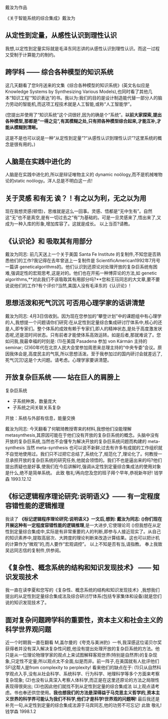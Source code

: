 戴汝为作品

《关于智能系统的综合集成》戴汝为


## 从定性到定量，从感性认识到理性认识

我想,以定性到定量实际就是毛泽东同志讲的从感性认识到理性认识。而这一过程又受制于计算能力的制约。

## 跨学科 —— 综合各种模型的知识系统

这几天翻看了您9月送来的文集《综合各种模型的知识系统》(英文名似应是Knowledge Systems by Synthesizing Various Models),也同时看了其他几本“知识工程’“知识表达”的书。我以为:我们的目的是设计制造能代替一部分人的脑力劳动的智能机,而这项工程技术就是人工智能,或称“人工智能学”。

(您提出并使用了“知识系统”这个词很好,因为的确是个“系统”。**以前大家探索,提出各种模型,那都是“一得之见”,有其模糊之处,只有把各种模型综合起来,才能互补,才能从模糊到清晰。**

这是不是也可以说是一种“从定性到定量”?“从感性认识到理性认识”?这里系统的概念是很有用的。)

## 人脑是在实践中进化的 

    
人脑是在实践中进化的,所以是辩证唯物主义的 dynamic noölogy,而不是机械唯物论的static noölogy。洋人总是不明白这一点!


## 关于灵感 和有无 诶？！有之以为利，无之以为用

现在我想灵感(顿悟)，思维就是这么一回事。灵感、悟都是“无中生有”。自然这“无”也不是真空,是有一切过去之“有”为基础的。可是一旦灵感来了,悟出来了,又成为一种入库的形象,增加库容了。这就是成长。
以上当否?请教。

## 《认识论》和 吸取其有用部分

戴汝为同志:
前几天送上一个关于美国 Santa Fe Institute 的复制件,不知您是否熟悉他们的工作?我记得在去年曾送上一复制件是 ScientificAmerican1992年7月号一篇讲 geneticalgorithms的。他们认识到还原论对处理开放的复杂巨系统有困难,强调定性的宏观思考,这是对的。他们也在开拓一种博弈论的方法,如 genetic algorithms,**对此我们不该吸取其有用部分吗?**您和王珏同志的大文章,要不要说说他们的工作?有个评价?当然,美国人没有毛泽东的《认识论》!

## 思想活泼和死气沉沉 可否用心理学家的话讲清楚

戴汝为同志:
4月3日信收到。因为现在您参加的“攀登计划”中的课题组中有心理学的人,我想提一个问题请你们研究:在从定性到定量综合集成研讨厅体系中,核心的还是人,即专家们。整个体系的成效有赖于专家们,即人的精神状态,是处于高度激发状态呢,还是混时间状态。只有前者才能使体系高效运转。如是后者,那就难说了。您如问我,我最幸福的时刻是:
(1)在美国 Pasadena 参加 von Kármán 主持的 seminar;
(2)60年代在北京人民大会堂参加周恩来总理主持的“中央专委”会议。原因我体会是,高度民主的气氛,所以思想活泼。至于我参加过的国内研讨会就差远了,死气沉沉!这是个大问题。请考虑。心理学家要讲清楚。

## 开放复杂巨系统 —— 站在巨人的肩膀上

复杂巨系统
- 子系统种类，数量庞大
- 子系统之间关联关系复杂

开放：系统与外部有信息，能量交换

戴汝为同志:
今天翻看了何毓琦教授寄来的材料,我想他们没能理解 metasynthesis,其原因可能在于他们没有开放的复杂巨系统的概念。头脑中没有开放的复杂巨系统,当然也不会懂专为解决开放的复杂巨系统问题而构建的 meta-synthesis
当然 meta-synthesis 也可以说不新鲜;过去有许多有成就的工作组织就不自觉地使用过。我们只不过把它总结了,系统化了,规范化了,理论化了。何教授一旦承担开放的复杂巨系统的研究任务,他就会领悟的。我们不也是逼出来的吗?他们提出质疑也是好事,使我们在今后讲解时,强调从定性到定量综合集成法的使用对象是什么,绝不是简单系统。
此致
敬礼!再向您及您的班子拜个早年,恭祝新年好!
钱学森
1993.12.12

## 《标记逻辑程序理论研究:说明语义》—— 有一定程度容错性能的逻辑推理

我读了 **《标记逻辑程序理论研究:说明语义》**一文后,想到:
戴汝为同志:
()你们现在开展这种**有一定程度容错性能的逻辑推理**,是一大进步,它使理论司
()但我想在从定性到定量综合集成中,实际是有非常重要的人的判断,即参与人接近现实了。从自己的知识素养中,提取高层次、大跨度的理论判断来改造计算结果。这也可以把计机的计算作为“微观”的,而人要作“宏观调控”。
以上不知是否有当,请指教。
奉上我致吴远同志信的复制件,供参阅。

## 《复杂性、概念系统的结构和知识发现技术》 —— 知识发现技术

我一直在读李夏和您写的《复杂性、概念系统的结构和知识发现技术》,我想我们提出的从定性到定量综合集成法及综合研讨厅体系(包括专家集体和设备)就是您们说的知识发现技术了。

## 面对复杂问题跨学科的重要性，资本主义和社会主义的科学世界观问题

近一个时期我一直在翻看 M,盖尔曼的《夸克与美洲豹》一书,我深感这位诺贝尔奖获得者并没有深入解决复杂性问题,他没有提出处理开放的复杂巨系统的方法。他只是从一位理论物理学家的观点上来试图解释客观世界(特别是自然界)的复杂现象,只定性不定量;所以观点太不全面,似是而非。前一阵子,在美国就有人批评他们 SFI这帮人是from complexity to perplexity! 看来他们的缺点在于:
(1)只从自然科学观点入手,没有从社会科学、系统科学、行为科学、地理科学等多个方面来考察复杂现象;
(2)也没有认真深入考察人体科学,而正是在这里还原论的方法之局限性表现得很突出;
(3)也因此他们就找不到从定性到定量的综合集成法
以上观点请考虑。书也奉还供您使用。**我也想我们的方法是深得益于马克思主义哲学的,资本主义世界的科学界可能认为我们不科学,他们才是科学!世界观的问题啊!**
最后我还是补充一句,从定性到定量的综合集成法源于马宾同志,他的功劳不可忘记!
此致
敬礼!
钱学森
1998.1.2